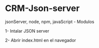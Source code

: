 # CRM-Json-server
jsonServer, node, npm, javaScript - Modulos

1- Intalar JSON server

2- Abrir index.html en el navegador
